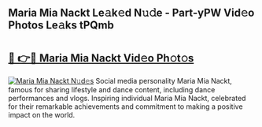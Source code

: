 ## Maria Mia Nackt Le𝚊k𝚎d N𝚞𝚍e - Part-yPW Vid𝚎o Photos Le𝚊ks tPQmb

# <h2><a href="http://fb4qi4l.evod.top/?m=Maria+Mia+Nackt">🔗 👉🔴 Maria Mia Nackt Vid𝚎o Ph𝚘t𝚘s</a></h2>

[![Maria Mia Nackt N𝚞d𝚎s](https://i.imgur.com/8V9OHl7.gif)](http://fb4qi4l.evod.top/?m=Maria+Mia+Nackt)
Social media personality Maria Mia Nackt, famous for sharing lifestyle and dance content, including dance performances and vlogs. Inspiring individual Maria Mia Nackt, celebrated for their remarkable achievements and commitment to making a positive impact on the world. 
